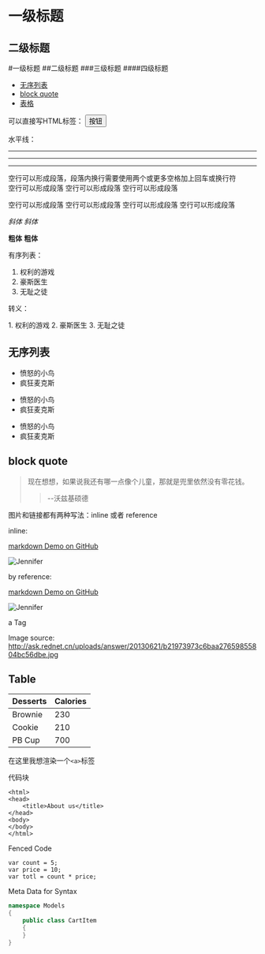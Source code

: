 一级标题
===
二级标题
---


#一级标题
##二级标题
###三级标题
####四级标题




- [无序列表](#无序列表)
- [block quote](#block-quote)
- [表格](#)


可以直接写HTML标签：
<button>按钮</button>

水平线：

---
***
___

空行可以形成段落，段落内换行需要使用两个或更多空格加上回车或换行符  
空行可以形成段落
空行可以形成段落
空行可以形成段落

空行可以形成段落
空行可以形成段落
空行可以形成段落
空行可以形成段落




*斜体*
_斜体_

**粗体**
__粗体__


有序列表：

1. 权利的游戏
2. 豪斯医生
3. 无耻之徒

转义：

1\. 权利的游戏
2\. 豪斯医生
3\. 无耻之徒

无序列表
---

- 愤怒的小鸟
- 疯狂麦克斯

* 愤怒的小鸟
* 疯狂麦克斯

+ 愤怒的小鸟
+ 疯狂麦克斯


block quote
-----

>现在想想，如果说我还有哪一点像个儿童，那就是兜里依然没有零花钱。
>>--沃兹基硕德

图片和链接都有两种写法：inline 或者 reference

inline:

[markdown Demo on GitHub](https://github.com/patrickfly/markdownDemo "Title: This is a demo")

![Jennifer](http://ask.rednet.cn/uploads/answer/20130621/b21973973c6baa27659855804bc56dbe.jpg "Jennifer the girl")

by reference:

[markdown Demo on GitHub][Link1]

![Jennifer][Image1]

a Tag

Image source: <http://ask.rednet.cn/uploads/answer/20130621/b21973973c6baa27659855804bc56dbe.jpg>




[Link1]: https://github.com/patrickfly/markdownDemo "Title: This is a demo"
[Image1]: http://ask.rednet.cn/uploads/answer/20130621/b21973973c6baa27659855804bc56dbe.jpg "Jennifer the girl"


Table
---

Desserts | Calories
---------|-----------
Brownie  | 230
Cookie   | 210
PB Cup   | 700


在这里我想渲染一个`<a>`标签

代码块

	<html>
	<head>
		<title>About us</title>
	</head>
	<body>
	</body>
	</html>

Fenced Code

```
var count = 5;
var price = 10;
var totl = count * price;
```


Meta Data for Syntax

```csharp
namespace Models
{
	public class CartItem
	{
	}
}
```





